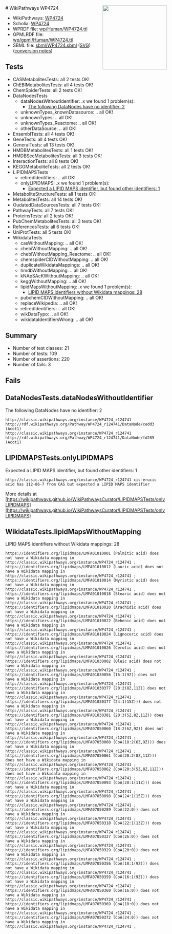 <img style="float: right; width: 200px" src="../logo.png" />
# WikiPathways WP4724

* WikiPathways: [WP4724](https://identifiers.org/wikipathways:WP4724)
* Scholia: [WP4724](https://scholia.toolforge.org/wikipathways/WP4724)
* WPRDF file: [wp/Human/WP4724.ttl](../wp/Human/WP4724.ttl)
* GPMLRDF file: [wp/gpml/Human/WP4724.ttl](../wp/gpml/Human/WP4724.ttl)
* SBML file: [sbml/WP4724.sbml](../sbml/WP4724.sbml) ([SVG](../sbml/WP4724.svg)) ([conversion notes](../sbml/WP4724.txt))

## Tests
* CASMetabolitesTests: all 2 tests OK!
* ChEBIMetabolitesTests: all 4 tests OK!
* ChemSpiderTests: all 2 tests OK!
* DataNodesTests
    * dataNodesWithoutIdentifier: .x we found 1 problem(s):
        * [The following DataNodes have no identifier: 2](#d2d32fa1)
    * unknownTypes_knownDatasource: .. all OK!
    * unknownTypes: .. all OK!
    * unknownTypes_Reactome: .. all OK!
    * otherDataSource: .. all OK!
* EnsemblTests: all 4 tests OK!
* GeneTests: all 4 tests OK!
* GeneralTests: all 13 tests OK!
* HMDBMetabolitesTests: all 1 tests OK!
* HMDBSecMetabolitesTests: all 3 tests OK!
* InteractionTests: all 8 tests OK!
* KEGGMetaboliteTests: all 2 tests OK!
* LIPIDMAPSTests
    * retiredIdentifiers: .. all OK!
    * onlyLIPIDMAPS: .x we found 1 problem(s):
        * [Expected a LIPID MAPS identifier, but found other identifiers: 1](#48cc60b8)
* MetaboliteStructureTests: all 1 tests OK!
* MetabolitesTests: all 14 tests OK!
* OudatedDataSourcesTests: all 7 tests OK!
* PathwayTests: all 7 tests OK!
* ProteinsTests: all 2 tests OK!
* PubChemMetabolitesTests: all 3 tests OK!
* ReferencesTests: all 6 tests OK!
* UniProtTests: all 5 tests OK!
* WikidataTests
    * casWithoutMapping: .. all OK!
    * chebiWithoutMapping: .. all OK!
    * chebiWithoutMapping_Reactome: .. all OK!
    * chemspiderCIDWithoutMapping: .. all OK!
    * duplicateWikidataMappings: .. all OK!
    * hmdbWithoutMapping: .. all OK!
    * kNApSAcKWithoutMapping: .. all OK!
    * keggWithoutMapping: .. all OK!
    * lipidMapsWithoutMapping: .x we found 1 problem(s):
        * [LIPID MAPS identifiers without Wikidata mappings: 28](#41c16d36)
    * pubchemCIDWithoutMapping: .. all OK!
    * replaceWikipedia: .. all OK!
    * retiredIdentifiers: .. all OK!
    * wikDataTypo: .. all OK!
    * wikidataIdentifiersWrong: .. all OK!


## Summary

* Number of test classes: 21
* Number of tests: 109
* Number of assertions: 220
* Number of fails: 3

## Fails

<a name="d2d32fa1" />

## DataNodesTests.dataNodesWithoutIdentifier

The following DataNodes have no identifier: 2
```
http://classic.wikipathways.org/instance/WP4724_r124741 http://rdf.wikipathways.org/Pathway/WP4724_r124741/DataNode/cedd3 (Acot1)
http://classic.wikipathways.org/instance/WP4724_r124741 http://rdf.wikipathways.org/Pathway/WP4724_r124741/DataNode/fd285 (Acot1)
```

<a name="48cc60b8" />

## LIPIDMAPSTests.onlyLIPIDMAPS

Expected a LIPID MAPS identifier, but found other identifiers: 1
```
http://classic.wikipathways.org/instance/WP4724_r124741 cis-erucic acid has 112-86-7 from CAS but expected a LIPID MAPS identifier
```

More details at [https://wikipathways.github.io/WikiPathwaysCurator/LIPIDMAPSTests/onlyLIPIDMAPS](https://wikipathways.github.io/WikiPathwaysCurator/LIPIDMAPSTests/onlyLIPIDMAPS)

<a name="41c16d36" />

## WikidataTests.lipidMapsWithoutMapping

LIPID MAPS identifiers without Wikidata mappings: 28
```
https://identifiers.org/lipidmaps/LMFA01010001 (Palmitic acid) does not have a Wikidata mapping in http://classic.wikipathways.org/instance/WP4724_r124741 ; 
https://identifiers.org/lipidmaps/LMFA01010012 (Lauric acid) does not have a Wikidata mapping in http://classic.wikipathways.org/instance/WP4724_r124741 ; 
https://identifiers.org/lipidmaps/LMFA01010014 (Myristic acid) does not have a Wikidata mapping in http://classic.wikipathways.org/instance/WP4724_r124741 ; 
https://identifiers.org/lipidmaps/LMFA01010018 (Stearic acid) does not have a Wikidata mapping in http://classic.wikipathways.org/instance/WP4724_r124741 ; 
https://identifiers.org/lipidmaps/LMFA01010020 (Arachidic acid) does not have a Wikidata mapping in http://classic.wikipathways.org/instance/WP4724_r124741 ; 
https://identifiers.org/lipidmaps/LMFA01010022 (Behenic acid) does not have a Wikidata mapping in http://classic.wikipathways.org/instance/WP4724_r124741 ; 
https://identifiers.org/lipidmaps/LMFA01010024 (Lignoceric acid) does not have a Wikidata mapping in http://classic.wikipathways.org/instance/WP4724_r124741 ; 
https://identifiers.org/lipidmaps/LMFA01010026 (Cerotic acid) does not have a Wikidata mapping in http://classic.wikipathways.org/instance/WP4724_r124741 ; 
https://identifiers.org/lipidmaps/LMFA01030002 (Oleic acid) does not have a Wikidata mapping in http://classic.wikipathways.org/instance/WP4724_r124741 ; 
https://identifiers.org/lipidmaps/LMFA01030056 (16:1(9Z)) does not have a Wikidata mapping in http://classic.wikipathways.org/instance/WP4724_r124741 ; 
https://identifiers.org/lipidmaps/LMFA01030377 (20:2(8Z,11Z)) does not have a Wikidata mapping in http://classic.wikipathways.org/instance/WP4724_r124741 ; 
https://identifiers.org/lipidmaps/LMFA01030377 (24:1(15Z))) does not have a Wikidata mapping in http://classic.wikipathways.org/instance/WP4724_r124741 ; 
https://identifiers.org/lipidmaps/LMFA01030381 (20:3(5Z,8Z,11Z)) does not have a Wikidata mapping in http://classic.wikipathways.org/instance/WP4724_r124741 ; 
https://identifiers.org/lipidmaps/LMFA07050060 (18:2(6Z,9Z)) does not have a Wikidata mapping in http://classic.wikipathways.org/instance/WP4724_r124741 ; 
https://identifiers.org/lipidmaps/LMFA07050060 (CoA(18:2(6Z,9Z))) does not have a Wikidata mapping in http://classic.wikipathways.org/instance/WP4724_r124741 ; 
https://identifiers.org/lipidmaps/LMFA07050061 (CoA(20:2(8Z,11Z))) does not have a Wikidata mapping in http://classic.wikipathways.org/instance/WP4724_r124741 ; 
https://identifiers.org/lipidmaps/LMFA07050062 (CoA(20:3(5Z,8Z,11Z))) does not have a Wikidata mapping in http://classic.wikipathways.org/instance/WP4724_r124741 ; 
https://identifiers.org/lipidmaps/LMFA07050093 (CoA(20:1(11Z))) does not have a Wikidata mapping in http://classic.wikipathways.org/instance/WP4724_r124741 ; 
https://identifiers.org/lipidmaps/LMFA07050098 (CoA(24:1(15Z))) does not have a Wikidata mapping in http://classic.wikipathways.org/instance/WP4724_r124741 ; 
https://identifiers.org/lipidmaps/LMFA07050289 (CoA(22:0)) does not have a Wikidata mapping in http://classic.wikipathways.org/instance/WP4724_r124741 ; 
https://identifiers.org/lipidmaps/LMFA07050318 (CoA(22:1(13Z))) does not have a Wikidata mapping in http://classic.wikipathways.org/instance/WP4724_r124741 ; 
https://identifiers.org/lipidmaps/LMFA07050327 (CoA(26:0)) does not have a Wikidata mapping in http://classic.wikipathways.org/instance/WP4724_r124741 ; 
https://identifiers.org/lipidmaps/LMFA07050329 (CoA(20:0)) does not have a Wikidata mapping in http://classic.wikipathways.org/instance/WP4724_r124741 ; 
https://identifiers.org/lipidmaps/LMFA07050356 (CoA(18:1(9Z))) does not have a Wikidata mapping in http://classic.wikipathways.org/instance/WP4724_r124741 ; 
https://identifiers.org/lipidmaps/LMFA07050359 (CoA(16:1(9Z))) does not have a Wikidata mapping in http://classic.wikipathways.org/instance/WP4724_r124741 ; 
https://identifiers.org/lipidmaps/LMFA07050360 (CoA(16:0)) does not have a Wikidata mapping in http://classic.wikipathways.org/instance/WP4724_r124741 ; 
https://identifiers.org/lipidmaps/LMFA07050369 (CoA(18:0)) does not have a Wikidata mapping in http://classic.wikipathways.org/instance/WP4724_r124741 ; 
https://identifiers.org/lipidmaps/LMFA07050372 (CoA(24:0)) does not have a Wikidata mapping in http://classic.wikipathways.org/instance/WP4724_r124741 ; 
```

